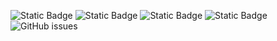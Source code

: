 ![Static Badge](https://img.shields.io/badge/blacklists-60-000000) ![Static Badge](https://img.shields.io/badge/blacklisted-3020179-cc0000) ![Static Badge](https://img.shields.io/badge/whitelisted-2242-00CC00) ![Static Badge](https://img.shields.io/badge/streaming_blacklist-28107-000000) ![GitHub issues](https://img.shields.io/github/issues/fabriziosalmi/blacklists)
